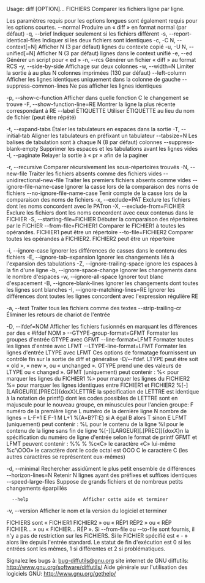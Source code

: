 Usage: diff [OPTION]... FICHIERS
Comparer les fichiers ligne par ligne.

Les paramètres requis pour les options longues sont également requis pour les options courtes.
      --normal                  Produire un « diff » en format normal (par défaut)
  -q, --brief                   Indiquer seulement si les fichiers diffèrent
  -s, --report-identical-files  Indiquer si les deux fichiers sont identiques
  -c, -C N, --context[=N]              Afficher N (3 par défaut) lignes du contexte copié
  -u, -U N, --unified[=N]              Afficher N (3 par défaut) lignes dans le context unifié
  -e, --ed                      Générer un script pour « ed »
  -n, --rcs                     Générer un fichier « diff » au format RCS
  -y, --side-by-side            Affichage sur deux colonnes
  -w, --width=N                Limiter la sortie à au plus N colonnes imprimées (130 par défaut)
      --left-column            Afficher les lignes identiques uniquement dans la colonne de gauche
      --suppress-common-lines   Ne pas afficher les lignes identiques

  -p, --show-c-function         Afficher dans quelle fonction C le changement se trouve
  -F, --show-function-line=RE   Montrer la ligne la plus récente correspondant à RE
      --label ÉTIQUETTE        Utiliser ÉTIQUETTE au lieu du nom de fichier
                                  (peut être répété)

  -t, --expand-tabs             Étaler les tabulateurs en espaces dans la sortie
  -T, --initial-tab            Aligner les tabulateurs en préfixant un tabulateur
      --tabsize=N              Les balises de tabulation sont à chaque N (8 par défaut) colonnes
      --suppress-blank-empty   Supprimer les espaces et les tabulations avant les lignes vides
  -l, --paginate                Relayer la sortie à « pr » afin de la paginer

  -r, --recursive               Comparer récursivement les sous-répertoires trouvés
  -N, --new-file                Traiter les fichiers absents comme des fichiers vides
      --unidirectional-new-file Traiter les premiers fichiers absents comme vides
      --ignore-file-name-case   Ignorer la casse lors de la comparaison des noms de fichiers
      --no-ignore-file-name-case Tenir compte de la casse lors de la comparaison des noms de fichiers
  -x, --exclude=PAT            Exclure les fichiers dont les noms concordent avec le PATron
  -X, --exclude-from=FICHIER   Exclure les fichiers dont les noms
                                concordent avec ceux contenus dans le FICHIER
  -S, --starting-file=FICHIER  Débuter la comparaison des répertoires par le FICHIER
      --from-file=FICHIER1     Comparer le FICHIER1 à toutes les opérandes.
                                    FICHIER1 peut être un répertoire
      --to-file=FICHIER2       Comparer toutes les opérandes à FICHIER2.
                                    FICHIER2 peut être un répertoire

  -i, --ignore-case            Ignorer les différences de casses dans le contenu des fichiers
  -E, --ignore-tab-expansion   Ignorer les changements liés à l'expansion des tabulations
  -Z, --ignore-trailing-space ignore les espaces à la fin d'une ligne
  -b, --ignore-space-change     Ignorer les changements dans le nombre d'espaces
  -w, --ignore-all-space        Ignorer tout blanc d'espacement
  -B, --ignore-blank-lines     Ignorer les changements dont toutes les lignes sont blanches
  -I, --ignore-matching-lines=RE Ignorer les différences dont toutes les
                         lignes concordent avec l'expression régulière RE

  -a, --text                    Traiter tous les fichiers comme des textes
      --strip-trailing-cr       Éliminer les retours de chariot de l'entrée

  -D, --ifdef=NOM              Afficher les fichiers fusionnés en marquant les différences par des « #ifdef NOM »
      --GTYPE-group-format=GFMT Formater les groupes d'entrée GTYPE avec GFMT
      --line-format=LFMT       Formater toutes les lignes d'entrée avec LFMT
      --LTYPE-line-format=LFMT Formater les lignes d'entrée LTYPE avec LFMT
    Ces options de formatage fournissent un contrôle fin sur la sortie
      de diff et généralise -D/--ifdef.
    LTYPE peut être soit « old », « new », ou « unchanged ».  GTYPE prend une des valeurs de LTYPE ou « changed ».
    GFMT (uniquement) peut contenir :
     %<  pour marquer les lignes du FICHIER1
     %>  pour marquer les lignes du FICHIER2
     %=  pour marquer les lignes identiques entre FICHIER1 et FICHIER2
     %[-][LARGEUR][.[PREC]]{doxX}LETTRE  la spécification de LETTRE
      est identique à la notation de printf()
      dont les codes possibles de LETTRE sont
      en majuscule pour le nouveau groupe, 
      en minuscules pour l'ancien groupe:
          F  numéro de la première ligne
          L  numéro de la dernière ligne
          N  nombre de lignes = L-F+1
          E  F-1
          M  L+1    %(A=B?T:E)  si A égal B alors T sinon E
    LFMT (uniquement) peut contenir :
        %L   pour le contenu de la ligne
        %l   pour le contenu de la ligne sans fin de ligne
        %[-][LARGEUR][.[PREC]]{doxX}n  la spécification du numéro de ligne
                              d'entrée selon le format de printf
    GFMT et LFMT peuvent contenir :
      %%  %
      %c«C»     le caractère «C» lui-même
      %c'\OOO» le caractère dont le code octal est OOO    C         le caractère C (les autres caractères se représentent eux-mêmes)

  -d, --minimal                Rechercher assidûment le plus petit ensemble de différences
      --horizon-lines=N        Retenir N lignes ayant des préfixes et suffixes identiques
      --speed-large-files      Suppose de grands fichiers et de nombreux petits changements éparpillés

      --help                    Afficher cette aide et terminer
  -v, --version                 Afficher le nom et la version du logiciel et terminer

FICHIERS sont « FICHIER1 FICHIER2 » ou « RÉP1 RÉP2 » ou « RÉP FICHIER... » ou « FICHIER... RÉP ».
Si --from-file ou --to-file sont fournis, il n'y a pas de restriction sur les FICHIERS.
Si le FICHIER spécifié est « - » alors lire depuis l'entrée standard.
Le statut de fin d'exécution est 0 si les entrées sont les mêmes, 1 si différentes et 2 si problématiques.

Signalez les bugs à: bug-diffutils@gnu.org
site internet de GNU diffutils: <http://www.gnu.org/software/diffutils/>
Aide générale sur l'utilisation des logiciels GNU: <http://www.gnu.org/gethelp/>